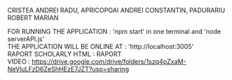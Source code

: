 CRISTEA ANDREI RADU, APRICOPOAI ANDREI CONSTANTIN, PADURARIU ROBERT MARIAN  

FOR RUNNING THE APPLICATION : 'npm start' in one terminal and 'node serverAPI.js'  
THE APPLICATION WILL BE ONLINE AT : 'http://localhost:3005'  
RAPORT SCHOLARLY HTML : RAPORT  
VIDEO : https://drive.google.com/drive/folders/1szq4pZxaM-NeVluLFzD6ZeShHEzE7JZT?usp=sharing  
